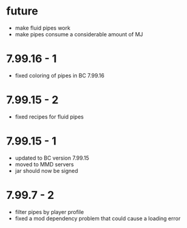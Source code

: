 # future
- make fluid pipes work
- make pipes consume a considerable amount of MJ

# 7.99.16 - 1
- fixed coloring of pipes in BC 7.99.16

# 7.99.15 - 2
- fixed recipes for fluid pipes

# 7.99.15 - 1
- updated to BC version 7.99.15
- moved to MMD servers
- jar should now be signed

# 7.99.7 - 2
- filter pipes by player profile
- fixed a mod dependency problem that could cause a loading error

